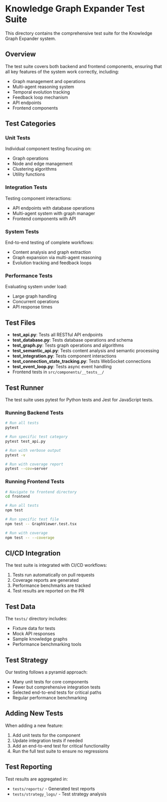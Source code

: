 # Knowledge Graph Expander Test Suite

This directory contains the comprehensive test suite for the Knowledge Graph Expander system.

## Overview

The test suite covers both backend and frontend components, ensuring that all key features of the system work correctly, including:

- Graph management and operations
- Multi-agent reasoning system
- Temporal evolution tracking
- Feedback loop mechanism
- API endpoints
- Frontend components

## Test Categories

### Unit Tests

Individual component testing focusing on:
- Graph operations
- Node and edge management
- Clustering algorithms
- Utility functions

### Integration Tests

Testing component interactions:
- API endpoints with database operations
- Multi-agent system with graph manager
- Frontend components with API

### System Tests

End-to-end testing of complete workflows:
- Content analysis and graph extraction
- Graph expansion via multi-agent reasoning
- Evolution tracking and feedback loops

### Performance Tests

Evaluating system under load:
- Large graph handling
- Concurrent operations
- API response times

## Test Files

- **test_api.py**: Tests all RESTful API endpoints
- **test_database.py**: Tests database operations and schema
- **test_graph.py**: Tests graph operations and algorithms
- **test_semantic_api.py**: Tests content analysis and semantic processing
- **test_integration.py**: Tests component interactions
- **test_connection_state_tracking.py**: Tests WebSocket connections
- **test_event_loop.py**: Tests async event handling
- Frontend tests in `src/components/__tests__/`

## Test Runner

The test suite uses pytest for Python tests and Jest for JavaScript tests.

### Running Backend Tests

```bash
# Run all tests
pytest

# Run specific test category
pytest test_api.py

# Run with verbose output
pytest -v

# Run with coverage report
pytest --cov=server
```

### Running Frontend Tests

```bash
# Navigate to frontend directory
cd frontend

# Run all tests
npm test

# Run specific test file
npm test -- GraphViewer.test.tsx

# Run with coverage
npm test -- --coverage
```

## CI/CD Integration

The test suite is integrated with CI/CD workflows:

1. Tests run automatically on pull requests
2. Coverage reports are generated
3. Performance benchmarks are tracked
4. Test results are reported on the PR

## Test Data

The `tests/` directory includes:
- Fixture data for tests
- Mock API responses
- Sample knowledge graphs
- Performance benchmarking tools

## Test Strategy

Our testing follows a pyramid approach:
- Many unit tests for core components
- Fewer but comprehensive integration tests
- Selected end-to-end tests for critical paths
- Regular performance benchmarking

## Adding New Tests

When adding a new feature:
1. Add unit tests for the component
2. Update integration tests if needed
3. Add an end-to-end test for critical functionality
4. Run the full test suite to ensure no regressions

## Test Reporting

Test results are aggregated in:
- `tests/reports/` - Generated test reports
- `tests/strategy_logs/` - Test strategy analysis
